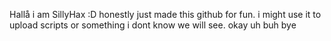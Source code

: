 Hallå i am SillyHax :D
honestly just made this github for fun.
i might use it to upload scripts or something i dont know we will see.
okay uh buh bye

<!---
TheSillyHaxor/TheSillyHaxor is a ✨ special ✨ repository because its `README.md` (this file) appears on your GitHub profile.
You can click the Preview link to take a look at your changes.
--->
